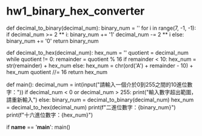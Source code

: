 # hw1_binary_hex_converter
def decimal_to_binary(decimal_num):
    binary_num = ''
    for i in range(7, -1, -1):
        if decimal_num >= 2 ** i:
            binary_num += '1'
            decimal_num -= 2 ** i
        else:
            binary_num += '0'
    return binary_num

def decimal_to_hex(decimal_num):
    hex_num = ''
    quotient = decimal_num
    while quotient != 0:
        remainder = quotient % 16
        if remainder < 10:
            hex_num = str(remainder) + hex_num
        else:
            hex_num = chr(ord('A') + remainder - 10) + hex_num
        quotient //= 16
    return hex_num

def main():
    decimal_num = int(input("請輸入一個介於0到255之間的10進位數字："))
    if decimal_num < 0 or decimal_num > 255:
        print("輸入數字超出範圍，請重新輸入")
    else:
        binary_num = decimal_to_binary(decimal_num)
        hex_num = decimal_to_hex(decimal_num)
        print(f"二進位數字：{binary_num}")
        print(f"十六進位數字：{hex_num}")
    
if __name__ == '__main__':
    main()
